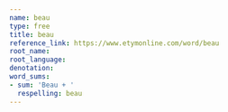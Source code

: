 ```yaml
---
name: beau
type: free
title: beau
reference_link: https://www.etymonline.com/word/beau
root_name: 
root_language: 
denotation: 
word_sums:
- sum: 'Beau + '
  respelling: beau
---
```

